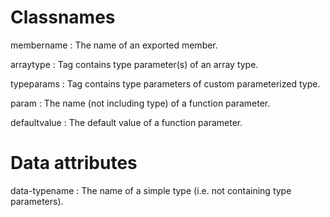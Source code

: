 # Classnames
membername
: The name of an exported member.

arraytype
: Tag contains type parameter(s) of an array type.

typeparams
: Tag contains type parameters of custom parameterized type.


param
: The name (not including type) of a function parameter.

defaultvalue
: The default value of a function parameter.

# Data attributes
data-typename
: The name of a simple type (i.e. not containing type parameters).
